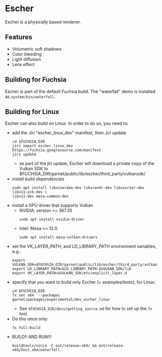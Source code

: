 # Escher

Escher is a physically based renderer.

## Features

 * Volumetric soft shadows
 * Color bleeding
 * Light diffusion
 * Lens effect

## Building for Fuchsia
Escher is part of the default Fuchsia build.  The "waterfall" demo is installed
as `system/bin/waterfall`.

## Building for Linux
Escher can also build on Linux.  In order to do so, you need to:
  * add the Jiri "escher_linux_dev" manifest, then Jiri update
    ```
    cd $FUCHSIA_DIR
    jiri import escher_linux_dev https://fuchsia.googlesource.com/manifest
    jiri update
    ```
    * as part of the jiri update, Escher will download a private copy of the
      Vulkan SDK to $FUCHSIA_DIR/garnet/public/lib/escher/third_party/vulkansdk/
  * install build dependencies
    ```
    sudo apt install libxinerama-dev libxrandr-dev libxcursor-dev libx11-xcb-dev \
    libx11-dev mesa-common-dev
    ```
  * install a GPU driver that supports Vulkan
    * NVIDIA: version >= 367.35
      ```
      sudo apt install nvidia-driver
      ```
    * Intel: Mesa >= 12.0
      ```
      sudo apt install mesa-vulkan-drivers
      ```
  * set the VK_LAYER_PATH, and LD_LIBRARY_PATH environment variables, e.g.:
    ```
    export VULKAN_SDK=$FUCHSIA_DIR/garnet/public/lib/escher/third_party/vulkansdk/x86_64
    export LD_LIBRARY_PATH=$LD_LIBRARY_PATH:$VULKAN_SDK/lib
    export VK_LAYER_PATH=$VULKAN_SDK/etc/explicit_layer.d
    ```
  * specify that you want to build only Escher (+ examples/tests), for Linux:
    ```
    cd $FUCHSIA_DIR
    fx set x64  --packages garnet/packages/experimental/dev_escher_linux
    ```
    * See `$FUCHSIA_DIR/docs/getting_source.md` for how to set up the `fx` tool.
  * Do this once only:
    ```
    fx full-build
    ```
  * BUILD!! AND RUN!!!
    ```
    buildtools/ninja -C out/release-x64/ && out/release-x64/host_x64/waterfall
    ```
